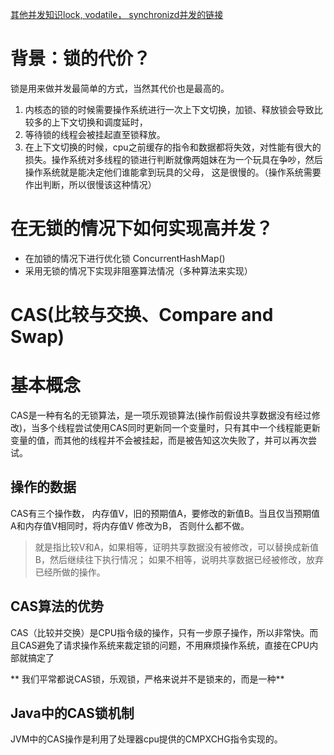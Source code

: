 

[其他并发知识lock, vodatile， synchronizd并发的链接](https://github.com/wabc1994/Leetcode2/blob/master/Java%E5%9F%BA%E7%A1%80/%E5%85%B3%E9%94%AE%E5%AD%97/lock%E5%92%8Csynchronized%E7%9A%84%E5%8C%BA%E5%88%AB.md)

# 背景：锁的代价？
锁是用来做并发最简单的方式，当然其代价也是最高的。
1. 内核态的锁的时候需要操作系统进行一次上下文切换，加锁、释放锁会导致比较多的上下文切换和调度延时，
2. 等待锁的线程会被挂起直至锁释放。
3. 在上下文切换的时候，cpu之前缓存的指令和数据都将失效，对性能有很大的损失。操作系统对多线程的锁进行判断就像两姐妹在为一个玩具在争吵，然后操作系统就是能决定他们谁能拿到玩具的父母， 这是很慢的。（操作系统需要作出判断，所以很慢该这种情况）


# 在无锁的情况下如何实现高并发？
 - 在加锁的情况下进行优化锁 ConcurrentHashMap()
 - 采用无锁的情况下实现非阻塞算法情况（多种算法来实现）

# CAS(比较与交换、Compare and Swap)

# 基本概念 

CAS是一种有名的无锁算法，是一项乐观锁算法(操作前假设共享数据没有经过修改)，当多个线程尝试使用CAS同时更新同一个变量时，只有其中一个线程能更新变量的值，而其他的线程并不会被挂起，而是被告知这次失败了，并可以再次尝试。

## 操作的数据

CAS有三个操作数， 内存值V，旧的预期值A，要修改的新值B。当且仅当预期值A和内存值V相同时，将内存值V 修改为B， 否则什么都不做。 

> 就是指比较V和A，如果相等，证明共享数据没有被修改，可以替换成新值B，然后继续往下执行情况； 如果不相等，说明共享数据已经被修改，放弃已经所做的操作。

## CAS算法的优势

CAS（比较并交换）是CPU指令级的操作，只有一步原子操作，所以非常快。而且CAS避免了请求操作系统来裁定锁的问题，不用麻烦操作系统，直接在CPU内部就搞定了

** 我们平常都说CAS锁，乐观锁，严格来说并不是锁来的，而是一种**

## Java中的CAS锁机制
JVM中的CAS操作是利用了处理器cpu提供的CMPXCHG指令实现的。


